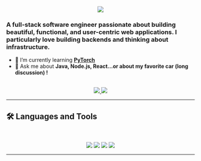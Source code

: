 <!--<img src="https://github.com/TheSunsHoRyzen/TheSunsHoRyzen/blob/main/software-developer.png" alt="Banner of a developer sitting in front of a desk"> -->
<h1 align="center">
    <img src="https://readme-typing-svg.herokuapp.com/?font=Inter&size=48&center=true&vCenter=true&width=500&height=70&color=4493F8&duration=4000&lines=Hi+There!+👋;+I'm+Hasan+Ali!;" />
</h1>

### A full-stack software engineer passionate about building beautiful, functional, and user-centric web applications. I particularly love building backends and thinking about infrastructure.


- 🌱 I’m currently learning **[PyTorch](https://docs.pytorch.org/tutorials/intro.html)**
- 💬 Ask me about **Java, Node.js, React...or about my favorite car (long discussion) !**

<br>

<div align="center">
  <a href="hasanali5103@gmail.com">
    <img src="https://img.shields.io/badge/Gmail-333333?style=for-the-badge&logo=gmail&logoColor=red" />
  </a>
  <a href="https://www.linkedin.com/in/hasan-ali-618021292/" target="_blank">
    <img src="https://img.shields.io/badge/LinkedIn-0077B5?style=for-the-badge&logo=linkedin&logoColor=white" target="_blank" />
  </a>

</div>

<hr>

## 🛠️ Languages and Tools

<br>

<p align="center">
  <img src="https://skillicons.dev/icons?i=js,ts,html,css,java,py,c" />
  <img src="https://skillicons.dev/icons?i=react,nextjs,express,flask,tailwind,graphql,prisma,jest" />
  <img src="https://skillicons.dev/icons?i=postgres,sqlite,aws,docker,git,linux" />
  <img src="https://skillicons.dev/icons?i=pytorch,selenium" />
</p>

<hr>

<!--
**TheSunsHoRyzen/TheSunsHoRyzen** is a ✨ _special_ ✨ repository because its `README.md` (this file) appears on your GitHub profile.

Here are some ideas to get you started:

- 🔭 I’m currently working on ...
- 🌱 I’m currently learning ...
- 👯 I’m looking to collaborate on ...
- 🤔 I’m looking for help with ...
- 💬 Ask me about ...
- 📫 How to reach me: ...
- 😄 Pronouns: ...
- ⚡ Fun fact: ...
-->

